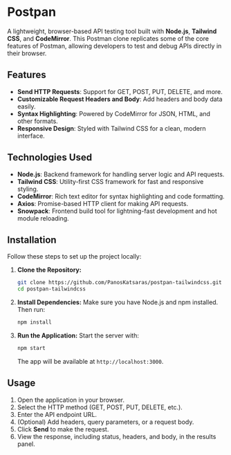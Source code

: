 # Postpan

A lightweight, browser-based API testing tool built with **Node.js**, **Tailwind CSS**, and **CodeMirror**. 
This Postman clone replicates some of the core features of Postman, allowing developers to test and debug APIs directly in their browser.

## Features

- **Send HTTP Requests**: Support for GET, POST, PUT, DELETE, and more.
- **Customizable Request Headers and Body**: Add headers and body data easily.
- **Syntax Highlighting**: Powered by CodeMirror for JSON, HTML, and other formats.
- **Responsive Design**: Styled with Tailwind CSS for a clean, modern interface.


## Technologies Used

- **Node.js**: Backend framework for handling server logic and API requests.
- **Tailwind CSS**: Utility-first CSS framework for fast and responsive styling.
- **CodeMirror**: Rich text editor for syntax highlighting and code formatting.
- **Axios**: Promise-based HTTP client for making API requests.
- **Snowpack**: Frontend build tool for lightning-fast development and hot module reloading.

## Installation

Follow these steps to set up the project locally:

1. **Clone the Repository:**
   ```bash
   git clone https://github.com/PanosKatsaras/postpan-tailwindcss.git
   cd postpan-tailwindcss
   ```

2. **Install Dependencies:**
   Make sure you have Node.js and npm installed. Then run:
   ```bash
   npm install
   ```

3. **Run the Application:**
   Start the server with:
   ```bash
   npm start
   ```
   The app will be available at `http://localhost:3000`.

## Usage

1. Open the application in your browser.
2. Select the HTTP method (GET, POST, PUT, DELETE, etc.).
3. Enter the API endpoint URL.
4. (Optional) Add headers, query parameters, or a request body.
5. Click **Send** to make the request.
6. View the response, including status, headers, and body, in the results panel.
